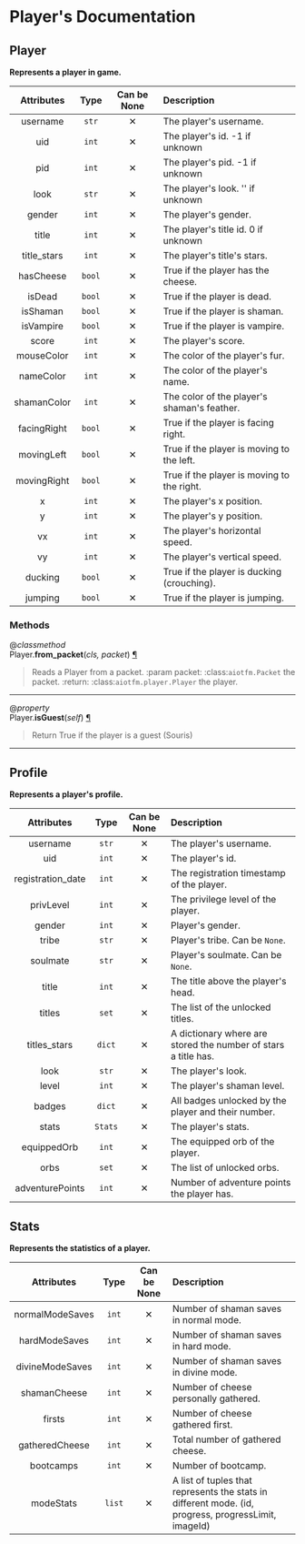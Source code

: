 # Player's Documentation

## Player
**Represents a player in game.**

| Attributes | Type | Can be None | Description |
| :-: | :-: | :-: | :-- |
| username | `str` | ✕ |  The player's username. |
| uid | `int` | ✕ |  The player's id. -1 if unknown |
| pid | `int` | ✕ |  The player's pid. -1 if unknown |
| look | `str` | ✕ |  The player's look. '' if unknown |
| gender | `int` | ✕ |  The player's gender. |
| title | `int` | ✕ |  The player's title id. 0 if unknown |
| title_stars | `int` | ✕ |  The player's title's stars. |
| hasCheese | `bool` | ✕ |  True if the player has the cheese. |
| isDead | `bool` | ✕ |  True if the player is dead. |
| isShaman | `bool` | ✕ |  True if the player is shaman. |
| isVampire | `bool` | ✕ |  True if the player is vampire. |
| score | `int` | ✕ |  The player's score. |
| mouseColor | `int` | ✕ |  The color of the player's fur. |
| nameColor | `int` | ✕ |  The color of the player's name. |
| shamanColor | `int` | ✕ |  The color of the player's shaman's feather. |
| facingRight | `bool` | ✕ |  True if the player is facing right. |
| movingLeft | `bool` | ✕ |  True if the player is moving to the left. |
| movingRight | `bool` | ✕ |  True if the player is moving to the right. |
| x | `int` | ✕ |  The player's x position. |
| y | `int` | ✕ |  The player's y position. |
| vx | `int` | ✕ |  The player's horizontal speed. |
| vy | `int` | ✕ |  The player's vertical speed. |
| ducking | `bool` | ✕ |  True if the player is ducking (crouching). |
| jumping | `bool` | ✕ |  True if the player is jumping. |


### Methods
@*classmethod*<br>
Player.**from\_packet**(_cls, packet_) <a id="Player.from_packet" href="#Player.from_packet">¶</a>
>
>Reads a Player from a packet.
>:param packet: :class:`aiotfm.Packet` the packet.
>:return: :class:`aiotfm.player.Player` the player.
---

@*property*<br>
Player.**isGuest**(_self_) <a id="Player.isGuest" href="#Player.isGuest">¶</a>
>
>Return True if the player is a guest (Souris)
---

## Profile
**Represents a player's profile.**

| Attributes | Type | Can be None | Description |
| :-: | :-: | :-: | :-- |
| username | `str` | ✕ |  The player's username. |
| uid | `int` | ✕ |  The player's id. |
| registration_date | `int` | ✕ |  The registration timestamp of the player. |
| privLevel | `int` | ✕ |  The privilege level of the player. |
| gender | `int` | ✕ |  Player's gender. |
| tribe | `str` | ✕ |  Player's tribe. Can be `None`. |
| soulmate | `str` | ✕ |  Player's soulmate. Can be `None`. |
| title | `int` | ✕ |  The title above the player's head. |
| titles | `set` | ✕ |  The list of the unlocked titles. |
| titles_stars | `dict` | ✕ |  A dictionary where are stored the number of stars a title has. |
| look | `str` | ✕ |  The player's look. |
| level | `int` | ✕ |  The player's shaman level. |
| badges | `dict` | ✕ |  All badges unlocked by the player and their number. |
| stats | `Stats` | ✕ |  The player's stats. |
| equippedOrb | `int` | ✕ |  The equipped orb of the player. |
| orbs | `set` | ✕ |  The list of unlocked orbs. |
| adventurePoints | `int` | ✕ |  Number of adventure points the player has. |

## Stats
**Represents the statistics of a player.**

| Attributes | Type | Can be None | Description |
| :-: | :-: | :-: | :-- |
| normalModeSaves | `int` | ✕ |  Number of shaman saves in normal mode. |
| hardModeSaves | `int` | ✕ |  Number of shaman saves in hard mode. |
| divineModeSaves | `int` | ✕ |  Number of shaman saves in divine mode. |
| shamanCheese | `int` | ✕ |  Number of cheese personally gathered. |
| firsts | `int` | ✕ |  Number of cheese gathered first. |
| gatheredCheese | `int` | ✕ |  Total number of gathered cheese. |
| bootcamps | `int` | ✕ |  Number of bootcamp. |
| modeStats | `list` | ✕ |  A list of tuples that represents the stats in different mode. (id, progress, progressLimit, imageId) |


